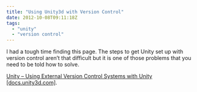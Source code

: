 ```yaml
---
title: "Using Unity3d with Version Control"
date: 2012-10-08T09:11:18Z
tags:
  - "unity"
  - "version control"
---
```


I had a tough time finding this page. The steps to get Unity set up with version control aren’t that difficult but it is one of those problems that you need to be told how to solve.

<!--more-->

[Unity – Using External Version Control Systems with Unity [docs.unity3d.com]][1].

 [1]: http://docs.unity3d.com/Documentation/Manual/ExternalVersionControlSystemSupport.html
